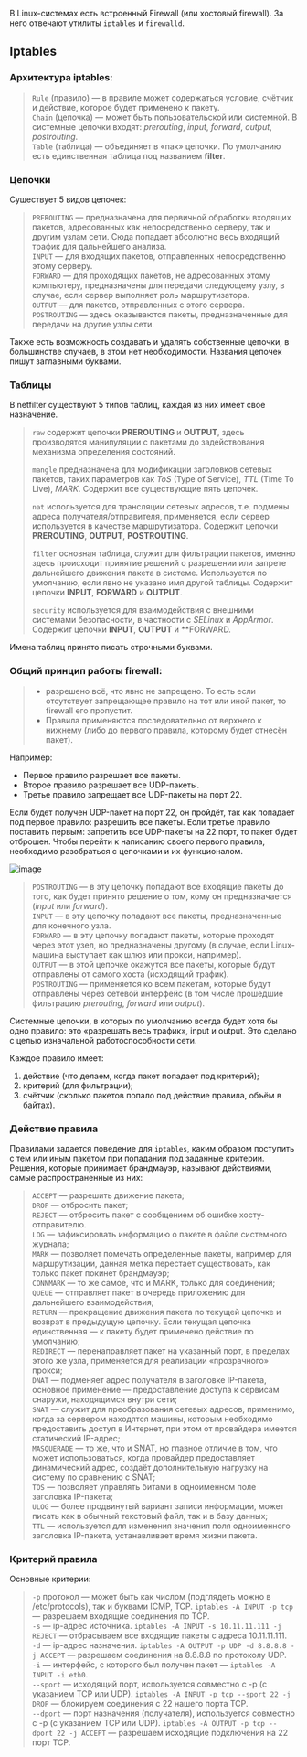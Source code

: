 В Linux-системах есть встроенный Firewall (или хостовый firewall). За него отвечают утилиты `iptables` и `firewalld`.

## Iptables
### Архитектура iptables:

>`Rule` (правило) — в правиле может содержаться условие, счётчик и действие, которое будет применено к пакету.\
>`Chain` (цепочка) — может быть пользовательской или системной. В системные цепочки входят: *prerouting*, *input*, *forward*, *output*, *postrouting*.\
>`Table` (таблица) — объединяет в «пак» цепочки. По умолчанию есть единственная таблица под названием **filter**.

### Цепочки
Существует 5 видов цепочек:

> `PREROUTING` — предназначена для первичной обработки входящих пакетов, адресованных как непосредственно серверу, так и другим узлам сети. Сюда попадает абсолютно весь входящий трафик для дальнейшего анализа.\
>`INPUT` — для входящих пакетов, отправленных непосредственно этому серверу.\
>`FORWARD` — для проходящих пакетов, не адресованных этому компьютеру, предназначены для передачи следующему узлу, в случае, если сервер выполняет роль маршрутизатора.\
>`OUTPUT` — для пакетов, отправленных с этого сервера.\
>`POSTROUTING` — здесь оказываются пакеты, предназначенные для передачи на другие узлы сети.

Также есть возможность создавать и удалять собственные цепочки, в большинстве случаев, в этом нет необходимости. Названия цепочек пишут заглавными буквами.

### Таблицы

В netfilter существуют 5 типов таблиц, каждая из них имеет свое назначение.
>`raw` cодержит цепочки **PREROUTING** и **OUTPUT**, здесь производятся манипуляции с пакетами до задействования механизма определения состояний.
>
>`mangle` предназначена для модификации заголовков сетевых пакетов, таких параметров как _ToS_ (Type of Service), _TTL_ (Time To Live), _MARK_. Содержит все существующие пять цепочек.
>
>`nat` используется для трансляции сетевых адресов, т.е. подмены адреса получателя/отправителя, применяется, если сервер используется в качестве маршрутизатора. Содержит цепочки **PREROUTING**, **OUTPUT**, **POSTROUTING**.
>
>`filter` основная таблица, служит для фильтрации пакетов, именно здесь происходит принятие решений о разрешении или запрете дальнейшего движения пакета в системе. Используется по умолчанию, если явно не указано имя другой таблицы. Содержит цепочки **INPUT**, **FORWARD** и **OUTPUT**.
>
>`security` используется для взаимодействия с внешними системами безопасности, в частности с _SELinux_ и _AppArmor_. Содержит цепочки **INPUT**, **OUTPUT** и **FORWARD.

Имена таблиц принято писать строчными буквами.

### Общий принцип работы firewall: 
>- разрешено всё, что явно не запрещено. То есть если отсутствует запрещающее правило на тот или иной пакет, то firewall его пропустит.
>- Правила применяются последовательно от верхнего к нижнему (либо до первого правила, которому будет отнесён пакет).

Например:
- Первое правило разрешает все пакеты.
- Второе правило разрешает все UDP-пакеты.
- Третье правило запрещает все UDP-пакеты на порт 22.

Если будет получен UDP-пакет на порт 22, он пройдёт, так как попадает под первое правило: разрешить все пакеты. Если третье правило поставить первым: запретить все UDP-пакеты на 22 порт, то пакет будет отброшен.
Чтобы перейти к написанию своего первого правила, необходимо разобраться с цепочками и их функционалом.

![image](https://github.com/Eytes/MyLibrary_CTF_and_programming/assets/67365128/bb8f9a81-94a2-4dfe-9162-04199b6ae080)

>`POSTROUTING` — в эту цепочку попадают все входящие пакеты до того, как будет принято решение о том, кому он предназначается (*input* или *forward*).\
>`INPUT` — в эту цепочку попадают все пакеты, предназначенные для конечного узла.\
>`FORWARD` — в эту цепочку попадают пакеты, которые проходят через этот узел, но предназначены другому (в случае, если Linux-машина выступает как шлюз или прокси, например).\
>`OUTPUT` — в этой цепочке окажутся все пакеты, которые будут отправлены от самого хоста (исходящий трафик).\
>`POSTROUTING` — применяется ко всем пакетам, которые будут отправлены через сетевой интерфейс (в том числе прошедшие фильтрацию *prerouting*, *forward* или *output*).

Системные цепочки, в которых по умолчанию всегда будет хотя бы одно правило: это «разрешать весь трафик», input и output. Это сделано с целью изначальной работоспособности сети.

Каждое правило имеет:

1. действие (что делаем, когда пакет попадает под критерий);
2. критерий (для фильтрации);
3. счётчик (сколько пакетов попало под действие правила, объём в байтах).

### Действие правила

Правилами задается поведение для `iptables`, каким образом поступить с тем или иным пакетом при попадании под заданные критерии. Решения, которые принимает брандмауэр, называют действиями, самые распространенные из них:

>`ACCEPT` — разрешить движение пакета;\
>`DROP` — отбросить пакет;\
>`REJECT` — отбросить пакет с сообщением об ошибке хосту-отправителю.\
>`LOG` — зафиксировать информацию о пакете в файле системного журнала;\
>`MARK` — позволяет помечать определенные пакеты, например для маршрутизации, данная метка перестает существовать, как только пакет покинет брандмауэр;\
>`CONNMARK` — то же самое, что и MARK, только для соединений;\
>`QUEUE` — отправляет пакет в очередь приложению для дальнейшего взаимодействия;\
>`RETURN` — прекращение движения пакета по текущей цепочке и возврат в предыдущую цепочку. Если текущая цепочка единственная — к пакету будет применено действие по умолчанию;\
>`REDIRECT` — перенаправляет пакет на указанный порт, в пределах этого же узла, применяется для реализации «прозрачного» прокси;\
>`DNAT` — подменяет адрес получателя в заголовке IP-пакета, основное применение — предоставление доступа к сервисам снаружи, находящимся внутри сети;\
>`SNAT` — служит для преобразования сетевых адресов, применимо, когда за сервером находятся машины, которым необходимо предоставить доступ в Интернет, при этом от провайдера имеется статический IP-адрес;\
>`MASQUERADE` — то же, что и SNAT, но главное отличие в том, что может использоваться, когда провайдер предоставляет динамический адрес, создаёт дополнительную нагрузку на систему по сравнению с SNAT;\
>`TOS` — позволяет управлять битами в одноименном поле заголовка IP-пакета;\
>`ULOG` — более продвинутый вариант записи информации, может писать как в обычный текстовый файл, так и в базу данных;\
>`TTL` — используется для изменения значения поля одноименного заголовка IP-пакета, устанавливает время жизни пакета.

### Критерий правила

Основные критерии:

>`-p` протокол — может быть как числом (подглядеть можно в /etc/protocols), так и буквами ICMP, TCP. `iptables -A INPUT -p tcp` — разрешаем входящие соединения по TCP.\
>`-s` — ip-адрес источника. `iptables -A INPUT -s 10.11.11.111 -j REJECT` — отбрасываем все входящие пакеты с адреса 10.11.11.111.\
>`-d` — ip-адрес назначения. `iptables -A OUTPUT -p UDP -d 8.8.8.8 -j ACCEPT` — разрешаем соединения на 8.8.8.8 по протоколу UDP.\
>`-i` — интерфейс, с которого был получен пакет — `iptables -A INPUT -i eth0`.\
>`--sport` — исходящий порт, используется совместно с -p (с указанием TCP или UDP). `iptables -A INPUT -p tcp --sport 22 -j DROP` — блокируем соединения с 22 нашего порта TCP.\
>`--dport` — порт назначения (получателя), используется совместно с -p (с указанием TCP или UDP). `iptables -A OUTPUT -p tcp --dport 22 -j ACCEPT` — разрешаем исходящие подключения на 22 порт TCP.


